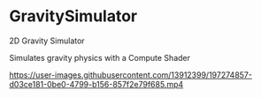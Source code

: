 # GravitySimulator
2D Gravity Simulator

Simulates gravity physics with a Compute Shader


https://user-images.githubusercontent.com/13912399/197274857-d03ce181-0be0-4799-b156-857f2e79f685.mp4

